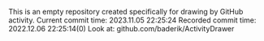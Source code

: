 This is an empty repository created specifically for drawing by GitHub activity.
Current commit time: 2023.11.05 22:25:24
Recorded commit time: 2022.12.06 22:25:14(0)
Look at: github.com/baderik/ActivityDrawer
